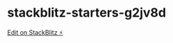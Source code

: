 # stackblitz-starters-g2jv8d

[Edit on StackBlitz ⚡️](https://stackblitz.com/edit/stackblitz-starters-g2jv8d)